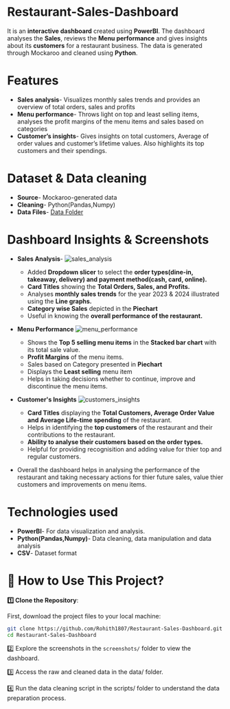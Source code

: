 # Restaurant-Sales-Dashboard
It is an **interactive dashboard** created using **PowerBI**. The dashboard analyses the **Sales**, reviews the **Menu performance** and gives insights about its **customers** for a restaurant business. The data is generated through Mockaroo and cleaned using **Python**.
# Features
- **Sales analysis**- Visualizes monthly sales trends and provides an overview of total orders, sales and profits
- **Menu performance**- Throws light on top and least selling items, analyses the profit margins of the menu items and sales based on categories
- **Customer’s insights**- Gives insights on total customers, Average of order values and customer’s lifetime values. Also highlights its top customers and their spendings.
# Dataset & Data cleaning
- **Source**- Mockaroo-generated data
- **Cleaning**- Python(Pandas,Numpy)
- **Data Files**- <a href=https://github.com/Rohith1807/Restaurant-Sales-Dashboard/tree/main/data>Data Folder</a>
# Dashboard Insights & Screenshots
- **Sales Analysis**-
	![sales_analysis](https://github.com/user-attachments/assets/979c64fa-c1ec-4c91-9f1a-acf53cce405a)
  - Added **Dropdown slicer** to select the **order types(dine-in, takeaway, delivery) and payment method(cash, card, online).**
  - **Card Titles** showing the **Total Orders, Sales, and Profits.**
  - Analyses **monthly sales trends** for the year 2023 & 2024 illustrated using the **Line graphs.**
  - **Category wise Sales** depicted in the **Piechart**
  - Useful in knowing the **overall performance of the restaurant.**

- **Menu Performance**
   ![menu_performance](https://github.com/user-attachments/assets/b4bab89f-65c5-44bc-83bd-84746f254c3b)
  - Shows the **Top 5 selling menu items** in the **Stacked bar chart** with its total sale value.
  - **Profit Margins** of the menu items.
  - Sales based on Category presented in **Piechart**
  - Displays the **Least selling** menu item
  - Helps in taking decisions whether to continue, improve and discontinue the menu items.
 
- **Customer's Insights**
  ![customers_insights](https://github.com/user-attachments/assets/76951cb6-f72a-48a7-8233-7a49ff1e10f9)
  - **Card Titles** displaying the **Total Customers, Average Order Value and Average Life-time spending** of the restaurant.
  - Helps in identifying the **top customers** of the restaurant and their contributions to the restaurant.
  - **Ability to analyse their customers based on the order types.**
  - Helpful for providing recognisition and adding value for thier top and regular customers.

- Overall the dashboard helps in analysing the performance of the restaurant and taking necessary actions for thier future sales, value thier customers and improvements on menu items.

# Technologies used
- **PowerBI**- For data visualization and analysis.
- **Python(Pandas,Numpy)**- Data cleaning, data manipulation and data analysis
- **CSV**- Dataset format

# **🚀 How to Use This Project?**  

**1️⃣ Clone the Repository**:

First, download the project files to your local machine:  
```bash
git clone https://github.com/Rohith1807/Restaurant-Sales-Dashboard.git
cd Restaurant-Sales-Dashboard
```
2️⃣ Explore the screenshots in the `screenshots/` folder to view the dashboard.

3️⃣ Access the raw and cleaned data in the data/ folder.

4️⃣ Run the data cleaning script in the scripts/ folder to understand the data preparation process.

 
   
    

